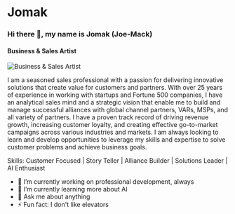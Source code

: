 # Jomak

### Hi there 👋, my name is Jomak (Joe-Mack) 
#### Business & Sales Artist
![Business & Sales Artist](https://media.licdn.com/dms/image/D5616AQGbjkVf0NWEmQ/profile-displaybackgroundimage-shrink_350_1400/0/1693246114033?e=1698883200&v=beta&t=gI9tlYfFK_xRipO7MMqkY5w1vvE76L6BA7Y1jbaTHbM)

I am a seasoned sales professional with a passion for delivering innovative solutions that create value for customers and partners. With over 25 years of experience in working with startups and Fortune 500 companies, I have an analytical sales mind and a strategic vision that enable me to build and manage successful alliances with global channel partners, VARs, MSPs, and all variety of partners. I have a proven track record of driving revenue growth, increasing customer loyalty, and creating effective go-to-market campaigns across various industries and markets. I am always looking to learn and develop opportunities to leverage my skills and expertise to solve customer problems and achieve business goals.

Skills: Customer Focused | Story Teller | Alliance Builder | Solutions Leader | AI Enthusiast

- 🔭 I’m currently working on professional development, always 
- 🌱 I’m currently learning more about AI 
- 💬 Ask me about anything 
- ⚡ Fun fact: I don't like elevators 




